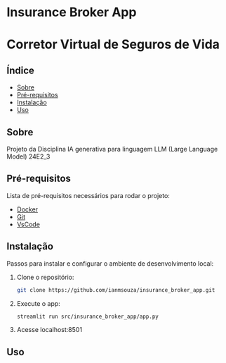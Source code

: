 # Insurance Broker App 
# Corretor Virtual de Seguros de Vida

## Índice
- [Sobre](#sobre)
- [Pré-requisitos](#pré-requisitos)
- [Instalação](#instalação)
- [Uso](#uso)

## Sobre
Projeto da Disciplina 
IA generativa para linguagem 
LLM (Large Language Model)
24E2_3

## Pré-requisitos
Lista de pré-requisitos necessários para rodar o projeto:
- [Docker](https://www.docker.com/products/docker-desktop)
- [Git](https://git-scm.com/downloads)
- [VsCode](https://code.visualstudio.com/download)

## Instalação
Passos para instalar e configurar o ambiente de desenvolvimento local:
1. Clone o repositório:
   ```bash
   git clone https://github.com/ianmsouza/insurance_broker_app.git
2. Execute o app:
   ```bash
   streamlit run src/insurance_broker_app/app.py
4. Acesse localhost:8501


## Uso


